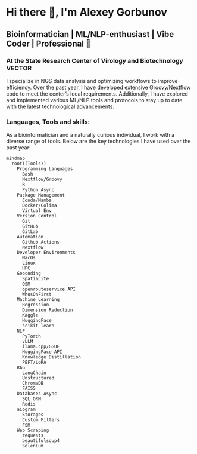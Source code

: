 # Hi there 👋, I'm Alexey Gorbunov

## Bioinformatician | ML/NLP-enthusiast | Vibe Coder | Professional 🤡

### At the State Research Center of Virology and Biotechnology VECTOR
I specialize in NGS data analysis and optimizing workflows to improve efficiency. Over the past year, I have developed extensive Groovy/Nextflow code to meet the center’s local requirements. Additionally, I have explored and implemented various ML/NLP tools and protocols to stay up to date with the latest technological advancements.

### Languages, Tools and skills:

As a bioinformatician and a naturally curious individual, I work with a diverse range of tools. Below are the key technologies I have used over the past year:

```mermaid
mindmap
  root((Tools))
    Programming Languages
      Bash
      Nextflow/Groovy
      R
      Python Async
    Package Management
      Conda/Mamba
      Docker/Colima
      Virtual Env
    Version Control
      Git
      GitHub
      GitLab
    Automation
      Github Actions
      Nextflow
    Developer Environments
      MacOs
      Linux
      HPC
    Geocoding
      SpatiaLite
      OSM
      openrouteservice API
      WhosOnFirst
    Machine Learning
      Regression
      Dimension Reduction
      Kaggle
      HuggingFace
      scikit-learn
    NLP
      PyTorch
      vLLM
      llama.cpp/GGUF
      HuggingFace API
      Knowledge Distillation
      PEFT/LoRA
    RAG
      LangChain
      Unstructured
      ChromaDB
      FAISS
    Databases Async
      SQL ORM
      Redis
    aiogram
      Storages
      Custom Filters
      FSM
    Web Scraping
      requests
      beautifulsoup4
      Selenium 
```
